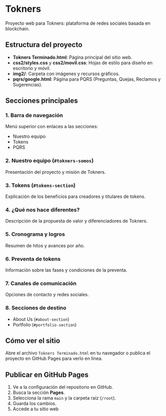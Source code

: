 # Tokners

Proyecto web para Tokners: plataforma de redes sociales basada en blockchain.

## Estructura del proyecto

- **Tokners Terminado.html**: Página principal del sitio web.
- **css2/styles.css** y **css2/movil.css**: Hojas de estilo para diseño en escritorio y móvil.
- **img2/**: Carpeta con imágenes y recursos gráficos.
- **pqrs/google.html**: Página para PQRS (Preguntas, Quejas, Reclamos y Sugerencias).

## Secciones principales

### 1. Barra de navegación
Menú superior con enlaces a las secciones:
- Nuestro equipo
- Tokens
- PQRS

### 2. Nuestro equipo (`#tokners-somos`)
Presentación del proyecto y misión de Tokners.

### 3. Tokens (`#tokens-section`)
Explicación de los beneficios para creadores y titulares de tokens.

### 4. ¿Qué nos hace diferentes?
Descripción de la propuesta de valor y diferenciadores de Tokners.

### 5. Cronograma y logros
Resumen de hitos y avances por año.

### 6. Preventa de tokens
Información sobre las fases y condiciones de la preventa.

### 7. Canales de comunicación
Opciones de contacto y redes sociales.

### 8. Secciones de destino
- About Us (`#about-section`)
- Portfolio (`#portfolio-section`)

## Cómo ver el sitio

Abre el archivo `Tokners Terminado.html` en tu navegador o publica el proyecto en GitHub Pages para verlo en línea.

## Publicar en GitHub Pages

1. Ve a la configuración del repositorio en GitHub.
2. Busca la sección **Pages**.
3. Selecciona la rama `main` y la carpeta raíz (`/root`).
4. Guarda los cambios.
5. Accede a tu sitio web